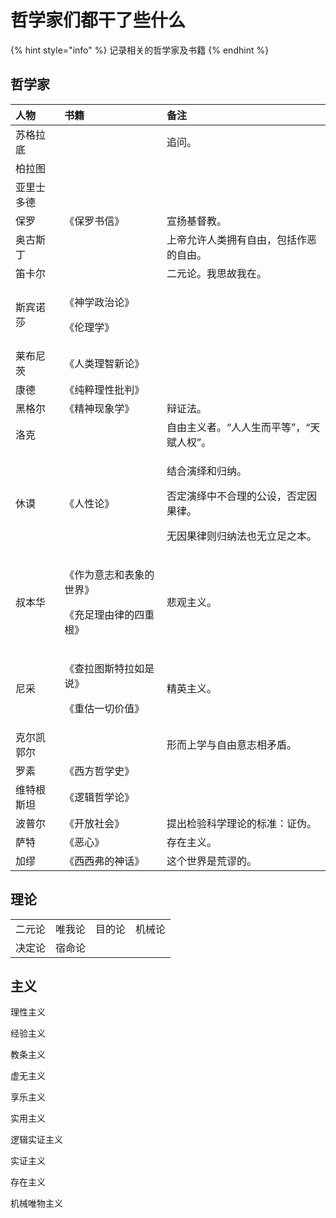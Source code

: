 # 哲学家们都干了些什么

{% hint style="info" %}
记录相关的哲学家及书籍
{% endhint %}

## 哲学家

<table>
  <thead>
    <tr>
      <th style="text-align:left">&#x4EBA;&#x7269;</th>
      <th style="text-align:left">&#x4E66;&#x7C4D;</th>
      <th style="text-align:left">&#x5907;&#x6CE8;</th>
    </tr>
  </thead>
  <tbody>
    <tr>
      <td style="text-align:left">&#x82CF;&#x683C;&#x62C9;&#x5E95;</td>
      <td style="text-align:left"></td>
      <td style="text-align:left">&#x8FFD;&#x95EE;&#x3002;</td>
    </tr>
    <tr>
      <td style="text-align:left">&#x67CF;&#x62C9;&#x56FE;</td>
      <td style="text-align:left"></td>
      <td style="text-align:left"></td>
    </tr>
    <tr>
      <td style="text-align:left">&#x4E9A;&#x91CC;&#x58EB;&#x591A;&#x5FB7;</td>
      <td style="text-align:left"></td>
      <td style="text-align:left"></td>
    </tr>
    <tr>
      <td style="text-align:left">&#x4FDD;&#x7F57;</td>
      <td style="text-align:left">&#x300A;&#x4FDD;&#x7F57;&#x4E66;&#x4FE1;&#x300B;</td>
      <td style="text-align:left">&#x5BA3;&#x626C;&#x57FA;&#x7763;&#x6559;&#x3002;</td>
    </tr>
    <tr>
      <td style="text-align:left">&#x5965;&#x53E4;&#x65AF;&#x4E01;</td>
      <td style="text-align:left"></td>
      <td style="text-align:left">&#x4E0A;&#x5E1D;&#x5141;&#x8BB8;&#x4EBA;&#x7C7B;&#x62E5;&#x6709;&#x81EA;&#x7531;&#xFF0C;&#x5305;&#x62EC;&#x4F5C;&#x6076;&#x7684;&#x81EA;&#x7531;&#x3002;</td>
    </tr>
    <tr>
      <td style="text-align:left">&#x7B1B;&#x5361;&#x5C14;</td>
      <td style="text-align:left"></td>
      <td style="text-align:left">&#x4E8C;&#x5143;&#x8BBA;&#x3002;&#x6211;&#x601D;&#x6545;&#x6211;&#x5728;&#x3002;</td>
    </tr>
    <tr>
      <td style="text-align:left">&#x65AF;&#x5BBE;&#x8BFA;&#x838E;</td>
      <td style="text-align:left">
        <p>&#x300A;&#x795E;&#x5B66;&#x653F;&#x6CBB;&#x8BBA;&#x300B;</p>
        <p>&#x300A;&#x4F26;&#x7406;&#x5B66;&#x300B;</p>
      </td>
      <td style="text-align:left"></td>
    </tr>
    <tr>
      <td style="text-align:left">&#x83B1;&#x5E03;&#x5C3C;&#x8328;</td>
      <td style="text-align:left">&#x300A;&#x4EBA;&#x7C7B;&#x7406;&#x667A;&#x65B0;&#x8BBA;&#x300B;</td>
      <td
      style="text-align:left"></td>
    </tr>
    <tr>
      <td style="text-align:left">&#x5EB7;&#x5FB7;</td>
      <td style="text-align:left">&#x300A;&#x7EAF;&#x7CB9;&#x7406;&#x6027;&#x6279;&#x5224;&#x300B;</td>
      <td
      style="text-align:left"></td>
    </tr>
    <tr>
      <td style="text-align:left">&#x9ED1;&#x683C;&#x5C14;</td>
      <td style="text-align:left">&#x300A;&#x7CBE;&#x795E;&#x73B0;&#x8C61;&#x5B66;&#x300B;</td>
      <td style="text-align:left">&#x8FA9;&#x8BC1;&#x6CD5;&#x3002;</td>
    </tr>
    <tr>
      <td style="text-align:left">&#x6D1B;&#x514B;</td>
      <td style="text-align:left"></td>
      <td style="text-align:left">&#x81EA;&#x7531;&#x4E3B;&#x4E49;&#x8005;&#x3002;&#x201C;&#x4EBA;&#x4EBA;&#x751F;&#x800C;&#x5E73;&#x7B49;&#x201D;&#xFF0C;&#x201C;&#x5929;&#x8D4B;&#x4EBA;&#x6743;&#x201D;&#x3002;</td>
    </tr>
    <tr>
      <td style="text-align:left">&#x4F11;&#x8C1F;</td>
      <td style="text-align:left">&#x300A;&#x4EBA;&#x6027;&#x8BBA;&#x300B;</td>
      <td style="text-align:left">
        <p>&#x7ED3;&#x5408;&#x6F14;&#x7ECE;&#x548C;&#x5F52;&#x7EB3;&#x3002;</p>
        <p>&#x5426;&#x5B9A;&#x6F14;&#x7ECE;&#x4E2D;&#x4E0D;&#x5408;&#x7406;&#x7684;&#x516C;&#x8BBE;&#xFF0C;&#x5426;&#x5B9A;&#x56E0;&#x679C;&#x5F8B;&#x3002;</p>
        <p>&#x65E0;&#x56E0;&#x679C;&#x5F8B;&#x5219;&#x5F52;&#x7EB3;&#x6CD5;&#x4E5F;&#x65E0;&#x7ACB;&#x8DB3;&#x4E4B;&#x672C;&#x3002;</p>
      </td>
    </tr>
    <tr>
      <td style="text-align:left">&#x53D4;&#x672C;&#x534E;</td>
      <td style="text-align:left">
        <p>&#x300A;&#x4F5C;&#x4E3A;&#x610F;&#x5FD7;&#x548C;&#x8868;&#x8C61;&#x7684;&#x4E16;&#x754C;&#x300B;</p>
        <p>&#x300A;&#x5145;&#x8DB3;&#x7406;&#x7531;&#x5F8B;&#x7684;&#x56DB;&#x91CD;&#x6839;&#x300B;</p>
      </td>
      <td style="text-align:left">&#x60B2;&#x89C2;&#x4E3B;&#x4E49;&#x3002;</td>
    </tr>
    <tr>
      <td style="text-align:left">&#x5C3C;&#x91C7;</td>
      <td style="text-align:left">
        <p>&#x300A;&#x67E5;&#x62C9;&#x56FE;&#x65AF;&#x7279;&#x62C9;&#x5982;&#x662F;&#x8BF4;&#x300B;</p>
        <p>&#x300A;&#x91CD;&#x4F30;&#x4E00;&#x5207;&#x4EF7;&#x503C;&#x300B;</p>
      </td>
      <td style="text-align:left">&#x7CBE;&#x82F1;&#x4E3B;&#x4E49;&#x3002;</td>
    </tr>
    <tr>
      <td style="text-align:left">&#x514B;&#x5C14;&#x51EF;&#x90ED;&#x5C14;</td>
      <td style="text-align:left"></td>
      <td style="text-align:left">&#x5F62;&#x800C;&#x4E0A;&#x5B66;&#x4E0E;&#x81EA;&#x7531;&#x610F;&#x5FD7;&#x76F8;&#x77DB;&#x76FE;&#x3002;</td>
    </tr>
    <tr>
      <td style="text-align:left">&#x7F57;&#x7D20;</td>
      <td style="text-align:left">&#x300A;&#x897F;&#x65B9;&#x54F2;&#x5B66;&#x53F2;&#x300B;</td>
      <td style="text-align:left"></td>
    </tr>
    <tr>
      <td style="text-align:left">&#x7EF4;&#x7279;&#x6839;&#x65AF;&#x5766;</td>
      <td style="text-align:left">&#x300A;&#x903B;&#x8F91;&#x54F2;&#x5B66;&#x8BBA;&#x300B;</td>
      <td style="text-align:left"></td>
    </tr>
    <tr>
      <td style="text-align:left">&#x6CE2;&#x666E;&#x5C14;</td>
      <td style="text-align:left">&#x300A;&#x5F00;&#x653E;&#x793E;&#x4F1A;&#x300B;</td>
      <td style="text-align:left">&#x63D0;&#x51FA;&#x68C0;&#x9A8C;&#x79D1;&#x5B66;&#x7406;&#x8BBA;&#x7684;&#x6807;&#x51C6;&#xFF1A;&#x8BC1;&#x4F2A;&#x3002;</td>
    </tr>
    <tr>
      <td style="text-align:left">&#x8428;&#x7279;</td>
      <td style="text-align:left">&#x300A;&#x6076;&#x5FC3;&#x300B;</td>
      <td style="text-align:left">&#x5B58;&#x5728;&#x4E3B;&#x4E49;&#x3002;</td>
    </tr>
    <tr>
      <td style="text-align:left">&#x52A0;&#x7F2A;</td>
      <td style="text-align:left">&#x300A;&#x897F;&#x897F;&#x5F17;&#x7684;&#x795E;&#x8BDD;&#x300B;</td>
      <td
      style="text-align:left">&#x8FD9;&#x4E2A;&#x4E16;&#x754C;&#x662F;&#x8352;&#x8C2C;&#x7684;&#x3002;</td>
    </tr>
  </tbody>
</table>

## 理论

|  |  |  |  |
| :--- | :--- | :--- | :--- |
| 二元论 | 唯我论 | 目的论 | 机械论 |
| 决定论 | 宿命论 |  |  |

## 主义

理性主义

经验主义

教条主义

虚无主义

享乐主义

实用主义

逻辑实证主义

实证主义

存在主义

机械唯物主义

